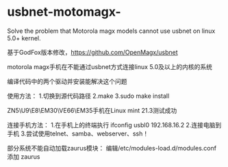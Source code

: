 # usbnet-motomagx-
Solve the problem that Motorola magx models cannot use usbnet on linux 5.0+ kernel.

基于GodFox版本修改，https://github.com/OpenMagx/usbnet

motorola magx手机在不能通过usbnet方式连接linux 5.0及以上的内核的系统

编译代码中的两个驱动并安装能解决这个问题

使用方法：
	1.切换到源代码路径
	2.make
	3.sudo make install
	
ZN5\U9\E8\EM30\VE66\EM35手机在Linux mint 21.3测试成功

连接手机方法：
	1.在手机上的终端执行 ifconfig usbl0 192.168.16.2
	2.连接电脑到手机
	3.尝试使用telnet、samba、webserver、ssh！

 部分系统不能自动加载zaurus模块：
 编辑/etc/modules-load.d/modules.conf
 添加 zaurus
 
